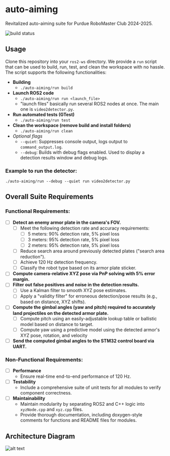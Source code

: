 # auto-aiming
Revitalized auto-aiming suite for Purdue RoboMaster Club 2024-2025.

![build status](https://github.com/RoboMaster-Club/auto-aiming/actions/workflows/colcon-tests.yml/badge.svg)

## Usage  
Clone this repository into your `ros2-ws` directory. We provide a `run` script that can be used to build, run, test, and clean the workspace with no hassle. The script supports the following functionalities:

- **Building**
  - `./auto-aiming/run build`
- **Launch ROS2 code**
  - `./auto-aiming/run run <launch_file>`
  - "launch files" basically run several ROS2 nodes at once. The main one is `video2detector.py`.
- **Run automated tests (GTest)**
  - `./auto-aiming/run test`
- **Clean the workspace (remove build and install folders)**
  - `./auto-aiming/run clean`
- _Optional flags_
  - `--quiet`: Suppresses console output, logs output to `command_output.log`.
  - `--debug`: Builds with debug flags enabled. Used to display a detection results window and debug logs.

### Example to run the detector:
```
./auto-aiming/run --debug --quiet run video2detector.py
```

## Overall Suite Requirements
### Functional Requirements:
- [ ] **Detect an enemy armor plate in the camera's FOV.**
  - [ ] Meet the following detection rate and accuracy requirements:
    - [ ] 5 meters: 90% detection rate, 5% pixel loss
    - [ ] 3 meters: 95% detection rate, 5% pixel loss
    - [ ] 2 meters: 95% detection rate, 5% pixel loss
  - [ ] Reduce search area around previously detected plates ("search area reduction").
  - [ ] Achieve 120 Hz detection frequency.
  - [ ] Classify the robot type based on its armor plate sticker.
- [ ] **Compute camera-relative XYZ pose via PnP solving with 5% error margin.**
- [ ] **Filter out false positives and noise in the detection results.**
  - [ ] Use a Kalman filter to smooth XYZ pose estimates.
  - [ ] Apply a "validity filter" for erroneous detection/pose results (e.g., based on distance, XYZ shifts). 
- [ ] **Compute the gimbal angles (yaw and pitch) required to accurately land projectiles on the detected armor plate.**
  - [ ] Compute pitch using an easily-adjustable lookup table or ballistic model based on distance to target.
  - [ ] Compute yaw using a predictive model using the detected armor's XYZ pose, rotation, and velocity
- [ ] **Send the computed gimbal angles to the STM32 control board via UART.**

### Non-Functional Requirements:
- [ ] **Performance**  
  - Ensure real-time end-to-end performance of 120 Hz.
- [ ] **Testability**  
  - Include a comprehensive suite of unit tests for all modules to verify component correctness.
- [ ] **Maintainability**  
  - Maintain modularity by separating ROS2 and C++ logic into `xyzNode.cpp` and `xyz.cpp` files.  
  - Provide thorough documentation, including doxygen-style comments for functions and README files for modules.


## Architecture Diagram

<div style="max-width: 600px; margin: auto;">
    <img src="https://user-content.gitlab-static.net/e4204bbed045ad52aa41d39922ba810a488a8b23/68747470733a2f2f6769746875622e636f6d2f526f626f4d61737465722d436c75622f507572647565524d2d57696b692f626c6f622f67682d70616765732f646f63732f616c676f726974686d2f7265736f75726365732f616c677465616d706c6f742e6a70673f7261773d74727565" alt="alt text">
</div>
